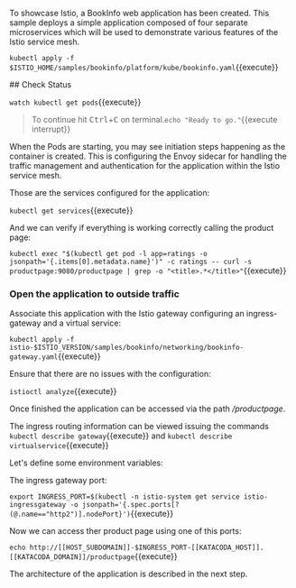 To showcase Istio, a BookInfo web application has been created. This sample deploys a simple application composed of four separate microservices which will be used to demonstrate various features of the Istio service mesh.

`kubectl apply -f $ISTIO_HOME/samples/bookinfo/platform/kube/bookinfo.yaml`{{execute}}

## Check Status

`watch kubectl get pods`{{execute}}

> To continue hit <kbd>Ctrl</kbd>+<kbd>C</kbd> on terminal.`echo "Ready to go."`{{execute interrupt}}

When the Pods are starting, you may see initiation steps happening as the container is created. This is configuring the Envoy sidecar for handling the traffic management and authentication for the application within the Istio service mesh.

Those are the services configured for the application:

`kubectl get services`{{execute}}

And we can verify if everything is working correctly calling the product page:  

`kubectl exec "$(kubectl get pod -l app=ratings -o jsonpath='{.items[0].metadata.name}')" -c ratings -- curl -s productpage:9080/productpage | grep -o "<title>.*</title>"`{{execute}}

### Open the application to outside traffic

Associate this application with the Istio gateway configuring an ingress-gateway and a virtual service:

`kubectl apply -f istio-$ISTIO_VERSION/samples/bookinfo/networking/bookinfo-gateway.yaml`{{execute}}

Ensure that there are no issues with the configuration:

`istioctl analyze`{{execute}}

Once finished the application can be accessed via the path _/productpage_.

The ingress routing information can be viewed issuing the commands `kubectl describe gateway`{{execute}} and `kubectl describe virtualservice`{{execute}}

Let's define some environment variables:

The ingress gateway port:

`export INGRESS_PORT=$(kubectl -n istio-system get service istio-ingressgateway -o jsonpath='{.spec.ports[?(@.name=="http2")].nodePort}')`{{execute}}

Now we can access ther product page using one of this ports:

`echo http://[[HOST_SUBDOMAIN]]-$INGRESS_PORT-[[KATACODA_HOST]].[[KATACODA_DOMAIN]]/productpage`{{execute}}

The architecture of the application is described in the next step.
